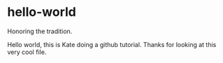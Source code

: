 # hello-world
Honoring the tradition.

Hello world, this is Kate doing a github tutorial. Thanks for looking at this very cool file.
